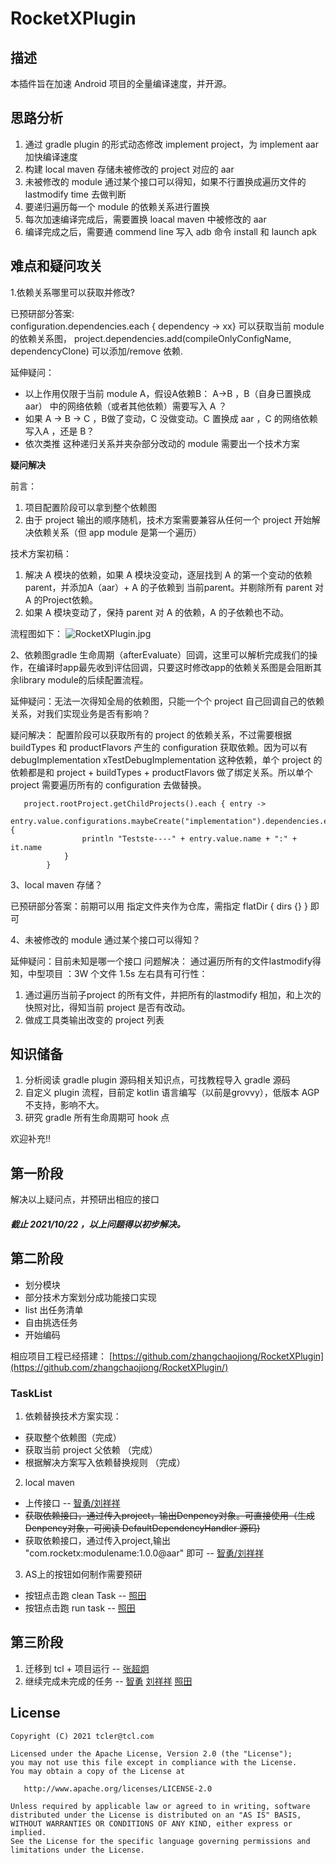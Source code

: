 # RocketXPlugin

## 描述
本插件旨在加速 Android 项目的全量编译速度，并开源。


## 思路分析
1. 通过 gradle plugin 的形式动态修改 implement project，为 implement aar 加快编译速度
2. 构建 local maven 存储未被修改的 project 对应的 aar
3. 未被修改的 module 通过某个接口可以得知，如果不行置换成遍历文件的 lastmodify time 去做判断
4. 要递归遍历每一个 module 的依赖关系进行置换
5. 每次加速编译完成后，需要置换 loacal maven 中被修改的 aar
6. 编译完成之后，需要通 commend line 写入 adb 命令 install 和 launch apk



## 难点和疑问攻关
1.依赖关系哪里可以获取并修改?

已预研部分答案:  
configuration.dependencies.each { dependency -> xx} 可以获取当前 module 的依赖关系图，
 project.dependencies.add(compileOnlyConfigName, dependencyClone) 可以添加/remove 依赖.
 
 延伸疑问：
-  以上作用仅限于当前 module A，假设A依赖B： A->B ，B（自身已置换成 aar） 中的网络依赖（或者其他依赖）需要写入 A ？
- 如果 A -> B -> C ，B做了变动，C 没做变动。C 置换成 aar ，C 的网络依赖写入A ，还是 B？
- 依次类推 这种递归关系并夹杂部分改动的 module 需要出一个技术方案

**疑问解决**

前言：
1. 项目配置阶段可以拿到整个依赖图
2. 由于 project 输出的顺序随机，技术方案需要兼容从任何一个 project 开始解决依赖关系（但 app module 是第一个遍历）

技术方案初稿：
1. 解决 A 模块的依赖，如果 A 模块没变动，逐层找到 A 的第一个变动的依赖parent，并添加A（aar）+ A 的子依赖到 当前parent。并剔除所有 parent 对 A 的Project依赖。
2. 如果 A 模块变动了，保持 parent 对 A 的依赖，A 的子依赖也不动。

流程图如下：
![RocketXPlugin.jpg](https://upload-images.jianshu.io/upload_images/2788235-f369b3ba2bf9d1bc.jpg?imageMogr2/auto-orient/strip%7CimageView2/2/w/1240)


2、依赖图gradle 生命周期（afterEvaluate）回调，这里可以解析完成我们的操作，在编译时app最先收到评估回调，只要这时修改app的依赖关系图是会阻断其余library module的后续配置流程。

延伸疑问：无法一次得知全局的依赖图，只能一个个 project 自己回调自己的依赖关系，对我们实现业务是否有影响？

疑问解决：
配置阶段可以获取所有的 project 的依赖关系，不过需要根据 buildTypes 和 productFlavors 产生的 configuration 获取依赖。因为可以有 debugImplementation xTestDebugImplementation 这种依赖，单个 project 的依赖都是和 project + buildTypes + productFlavors  做了绑定关系。所以单个project 需要遍历所有的 configuration 去做替换。
```
   project.rootProject.getChildProjects().each { entry ->
            entry.value.configurations.maybeCreate("implementation").dependencies.each {
                println "Testste----" + entry.value.name + ":" + it.name
            }
        }
```



3、local maven 存储？

已预研部分答案：前期可以用 指定文件夹作为仓库，需指定   flatDir { dirs {} } 即可

4、未被修改的 module 通过某个接口可以得知？

延伸疑问：目前未知是哪一个接口
问题解决：
通过遍历所有的文件lastmodify得知，中型项目 ：3W 个文件 1.5s 左右具有可行性：
1. 通过遍历当前子project 的所有文件，并把所有的lastmodify 相加，和上次的快照对比，得知当前 project 是否有改动。
2. 做成工具类输出改变的 project 列表



## 知识储备
1. 分析阅读 gradle plugin 源码相关知识点，可找教程导入 gradle 源码
2. 自定义 plugin 流程，目前定 kotlin 语言编写（以前是grovvy），低版本 AGP 不支持，影响不大。
3. 研究 gradle 所有生命周期可 hook 点

欢迎补充!!



## 第一阶段
解决以上疑问点，并预研出相应的接口

##### 截止 2021/10/22 ，以上问题得以初步解决。

## 第二阶段

- 划分模块
- 部分技术方案划分成功能接口实现
- list 出任务清单
- 自由挑选任务
- 开始编码

相应项目工程已经搭建：
[https://github.com/zhangchaojiong/RocketXPlugin](https://github.com/zhangchaojiong/RocketXPlugin/)

### TaskList
1. 依赖替换技术方案实现：
- 获取整个依赖图（完成）
- 获取当前 project 父依赖 （完成）
- 根据解决方案写入依赖替换规则 （完成）
2. local maven
- 上传接口 -- [智勇/刘祥祥]()
- ~~获取依赖接口，通过传入project，输出Denpency对象。可直接使用（生成 Denpency对象，可阅读 DefaultDependencyHandler 源码)~~
- 获取依赖接口，通过传入project,输出 "com.rocketx:modulename:1.0.0@aar" 即可 --  [智勇/刘祥祥]()

3. AS上的按钮如何制作需要预研
- 按钮点击跑 clean Task -- [照田]()
- 按钮点击跑 run task --  [照田]()

## 第三阶段
1. 迁移到 tcl + 项目运行 -- [张超炯]()
2. 继续完成未完成的任务 --  [智勇]() [刘祥祥]()  [照田]()




## License

```
Copyright (C) 2021 tcler@tcl.com

Licensed under the Apache License, Version 2.0 (the "License");
you may not use this file except in compliance with the License.
You may obtain a copy of the License at

   http://www.apache.org/licenses/LICENSE-2.0

Unless required by applicable law or agreed to in writing, software
distributed under the License is distributed on an "AS IS" BASIS,
WITHOUT WARRANTIES OR CONDITIONS OF ANY KIND, either express or implied.
See the License for the specific language governing permissions and
limitations under the License.
